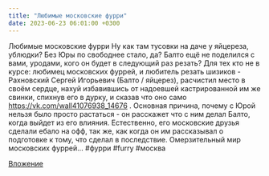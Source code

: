 ```yaml
---
title: "Любимые московские фурри"
date: 2023-06-23 06:01:00 +0300
---
```


Любимые московские фурри
Ну как там тусовки на даче у яйцереза, ублюдки? Без Юры по свободнее стало, да? Балто ещё не поделился с вами, уродами, кого он будет в следующий раз резать?
Для тех кто не в курсе: любимец московских фуррей, и любитель резать шизиков - Рахновский Сергей Игорьевич (Балто / яйцерез), расчистил место в своём сердце, нахуй избавившись от надоевшей кастрированной им же свинки, спихнув его в дурку, и сказав что оно само https://vk.com/wall41076938_14676 .
Основная причина, почему с Юрой нельзя было просто растаться - он расскажет что с ним делал Балто, когда выйдет из его влияния.
Естественно, его московские друзья сделали ебало на офф, так же, как когда он им рассказывал о подготовке к тому, что сделал в последствие.
Омерзительный мир московских фуррей...
#фурри #furry #москва

[Вложение](https://vk.com/photo41076938_457249893)
